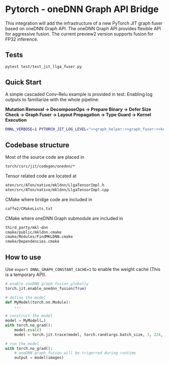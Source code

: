 # Pytorch - oneDNN Graph API Bridge
This integration will add the infrastructure of a new PyTorch JIT graph fuser based on oneDNN Graph API. The oneDNN Graph API provides flexible API for aggressive fusion. The current preview2 version supports fusion for FP32 inference.

## Tests

```bash
pytest test/test_jit_llga_fuser.py
```

## Quick Start

A simple cascaded Conv-Relu example is provided in test. Enabling log outputs to familiarize with the whole pipeline:

**Mutation Removal -> DecomposeOps -> Prepare Binary -> Defer Size Check -> Graph Fuser -> Layout Propagation -> Type Guard -> Kernel Execution**

```bash
DNNL_VERBOSE=1 PYTORCH_JIT_LOG_LEVEL=">>graph_helper:>>graph_fuser:>>kernel:>>interface" python -u test/test_jit_llga_fuser.py -k test_conv2d_eltwise
```

## Codebase structure

Most of the source code are placed in

```bash
torch/csrc/jit/codegen/onednn/*
```

Tensor related code are located at

```bash
aten/src/ATen/native/mkldnn/LlgaTensorImpl.h
aten/src/ATen/native/mkldnn/LlgaTensorImpl.cpp
```

CMake where bridge code are included in

```bash
caffe2/CMakeLists.txt
```

CMake where oneDNN Graph submodule are included in

```bash
third_party/mkl-dnn
cmake/public/mkldnn.cmake
cmake/Modules/FindMKLDNN.cmake
cmake/Dependencies.cmake
```

## How to use

Use `export DNNL_GRAPH_CONSTANT_CACHE=1` to enable the weight cache (This is a temporary API).


```python
# enable oneDNN graph fusion globally
torch.jit.enable_onednn_fusion(True)

# define the model
def MyModel(torch.nn.Module):
    ...

# construct the model
model = MyModel(…)
with torch.no_grad():
    model.eval()
    model = torch.jit.trace(model, torch.rand(args.batch_size, 3, 224, 224))

# run the model
with torch.no_grad():
    # oneDNN graph fusion will be trigerred during runtime
    output = model(images)
```
